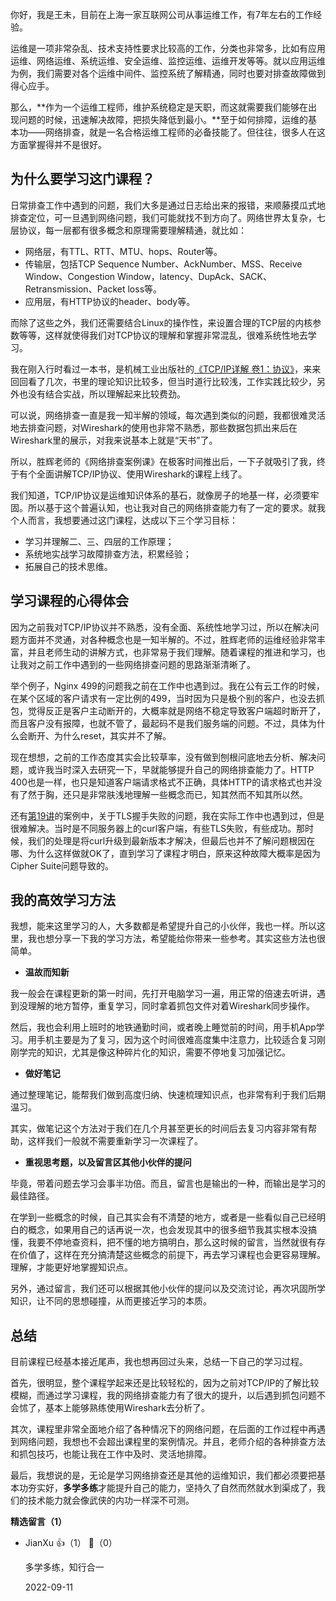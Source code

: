 你好，我是王未，目前在上海一家互联网公司从事运维工作，有7年左右的工作经验。

运维是一项非常杂乱、技术支持性要求比较高的工作，分类也非常多，比如有应用运维、网络运维、系统运维、安全运维、监控运维、运维开发等等。就以应用运维为例，我们需要对各个运维中间件、监控系统了解精通，同时也要对排查故障做到得心应手。

那么，**作为一个运维工程师，维护系统稳定是天职，而这就需要我们能够在出现问题的时候，迅速解决故障，把损失降低到最小。**至于如何排障，运维的基本功——网络排查，就是一名合格运维工程师的必备技能了。但往往，很多人在这方面掌握得并不是很好。

## 为什么要学习这门课程？

日常排查工作中遇到的问题，我们大多是通过日志给出来的报错，来顺藤摸瓜式地排查定位，可一旦遇到网络问题，我们可能就找不到方向了。网络世界太复杂，七层协议，每一层都有很多概念和原理需要理解精通，就比如：

- 网络层，有TTL、RTT、MTU、hops、Router等。
- 传输层，包括TCP Sequence Number、AckNumber、MSS、Receive Window、Congestion Window，latency、DupAck、SACK、Retransmission、Packet loss等。
- 应用层，有HTTP协议的header、body等。

而除了这些之外，我们还需要结合Linux的操作性，来设置合理的TCP层的内核参数等等，这样就使得我们对TCP协议的理解和掌握非常混乱，很难系统性地去学习。

我在刚入行时看过一本书，是机械工业出版社的[《TCP/IP详解 卷1：协议》](https://book.douban.com/subject/1088054/)，来来回回看了几次，书里的理论知识比较多，但当时道行比较浅，工作实践比较少，另外也没有结合实战，所以理解起来比较费劲。

可以说，网络排查一直是我一知半解的领域，每次遇到类似的问题，我都很难灵活地去排查问题，对Wireshark的使用也非常不熟悉，那些数据包抓出来后在Wireshark里的展示，对我来说基本上就是“天书”了。

所以，胜辉老师的《网络排查案例课》在极客时间推出后，一下子就吸引了我，终于有个全面讲解TCP/IP协议、使用Wireshark的课程上线了。

我们知道，TCP/IP协议是运维知识体系的基石，就像房子的地基一样，必须要牢固。所以基于这个普遍认知，也让我对自己的网络排查能力有了一定的要求。就我个人而言，我想要通过这门课程，达成以下三个学习目标：

- 学习并理解二、三、四层的工作原理；
- 系统地实战学习故障排查方法，积累经验；
- 拓展自己的技术思维。

## 学习课程的心得体会

因为之前我对TCP/IP协议并不熟悉，没有全面、系统性地学习过，所以在解决问题方面并不灵通，对各种概念也是一知半解的。不过，胜辉老师的运维经验非常丰富，并且老师生动的讲解方式，也非常易于我们理解。随着课程的推进和学习，也让我对之前工作中遇到的一些网络排查问题的思路渐渐清晰了。

举个例子，Nginx 499的问题我之前在工作中也遇到过。我在公有云工作的时候，在某个区域的客户请求有一定比例的499，当时因为只是极个别的客户，也没去抓包，觉得反正是客户主动断开的，大概率就是网络不稳定导致客户端超时断开了，而且客户没有报障，也就不管了，最起码不是我们服务端的问题。不过，具体为什么会断开、为什么reset，其实并不了解。

现在想想，之前的工作态度其实会比较草率，没有做到刨根问底地去分析、解决问题，或许我当时深入去研究一下，早就能够提升自己的网络排查能力了。HTTP 400也是一样，也只是知道客户端请求格式不正确，具体HTTP的请求格式也并没有了然于胸，还只是非常肤浅地理解一些概念而已，知其然而不知其所以然。

还有[第19讲](https://time.geekbang.org/column/article/491674)的案例中，关于TLS握手失败的问题，我在实际工作中也遇到过，但是很难解决。当时是不同服务器上的curl客户端，有些TLS失败，有些成功。那时候，我们的处理是将curl升级到最新版本才解决，但最后也并不了解问题根因在哪、为什么这样做就OK了，直到学习了课程才明白，原来这种故障大概率是因为Cipher Suite问题导致的。

## 我的高效学习方法

我想，能来这里学习的人，大多数都是希望提升自己的小伙伴，我也一样。所以这里，我也想分享一下我的学习方法，希望能给你带来一些参考。其实这些方法也很简单。

- **温故而知新**

我一般会在课程更新的第一时间，先打开电脑学习一遍，用正常的倍速去听讲，遇到没理解的地方暂停，重复学习，同时拿着抓包文件对着Wireshark同步操作。

然后，我也会利用上班时的地铁通勤时间，或者晚上睡觉前的时间，用手机App学习。用手机主要是为了复习，因为这个时间很难高度集中注意力，比较适合复习刚刚学完的知识，尤其是像这种碎片化的知识，需要不停地复习加强记忆。

- **做好笔记**

通过整理笔记，能帮我们做到高度归纳、快速梳理知识点，也非常有利于我们后期温习。

其实，做笔记这个方法对于我们在几个月甚至更长的时间后去复习内容非常有帮助，这样我们一般就不需要重新学习一次课程了。

- **重视思考题，以及留言区其他小伙伴的提问**

毕竟，带着问题去学习会事半功倍。而且，留言也是输出的一种，而输出是学习的最佳路径。

在学到一些概念的时候，自己其实会有不清楚的地方，或者是一些看似自己已经明白的概念，如果用自己的话再说一次，也会发现其中的很多细节我其实根本没搞懂，我要不停地查资料，把不懂的地方搞明白，那么这时候的留言，当然就很有存在价值了，这样在充分搞清楚这些概念的前提下，再去学习课程也会更容易理解。理解，才能更好地掌握知识点。

另外，通过留言，我们还可以根据其他小伙伴的提问以及交流讨论，再次巩固所学知识，让不同的思想碰撞，从而更接近学习的本质。

## 总结

目前课程已经基本接近尾声，我也想再回过头来，总结一下自己的学习过程。

首先，很明显，整个课程学起来还是比较轻松的，因为之前对TCP/IP的了解比较模糊，而通过学习课程，我的网络排查能力有了很大的提升，以后遇到抓包问题不会怵了，基本上能够熟练使用Wireshark去分析了。

其次，课程里非常全面地介绍了各种情况下的网络问题，在后面的工作过程中再遇到网络问题，我想也不会超出课程里的案例情况。并且，老师介绍的各种排查方法和抓包技巧，也能让我在工作中及时、灵活地排障。

最后，我想说的是，无论是学习网络排查还是其他的运维知识，我们都必须要把基本功夯实好，**多学多练**才能提升自己的能力，坚持久了自然而然就水到渠成了，我们的技术能力就会像武侠的内功一样深不可测。
<div><strong>精选留言（1）</strong></div><ul>
<li><span>JianXu</span> 👍（1） 💬（0）<p>多学多练，知行合一</p>2022-09-11</li><br/>
</ul>